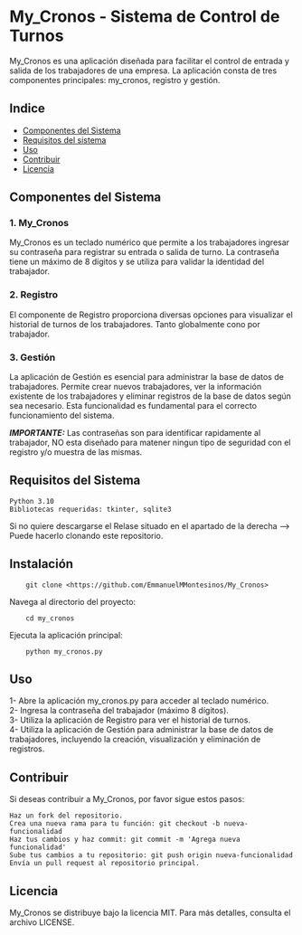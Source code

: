 # My_Cronos - Sistema de Control de Turnos

My_Cronos es una aplicación diseñada para facilitar el control de entrada y salida de los trabajadores de una empresa. La aplicación consta de tres componentes principales: my_cronos, registro y gestión.

## Indice

- [Componentes del Sistema](#Componentes_del_sistema)
- [Requisitos del sistema](#requisitos_del_sistema)
- [Uso](#uso)
- [Contribuir](#contribuir)
- [Licencia](#licencia)

## Componentes del Sistema

### 1. My_Cronos

My_Cronos es un teclado numérico que permite a los trabajadores ingresar su contraseña para registrar su entrada o salida de turno. La contraseña tiene un máximo de 8 dígitos y se utiliza para validar la identidad del trabajador.

### 2. Registro

El componente de Registro proporciona diversas opciones para visualizar el historial de turnos de los trabajadores. Tanto globalmente cono por trabajador.

### 3. Gestión

La aplicación de Gestión es esencial para administrar la base de datos de trabajadores. Permite crear nuevos trabajadores, ver la información existente de los trabajadores y eliminar registros de la base de datos según sea necesario. Esta funcionalidad es fundamental para el correcto funcionamiento del sistema.

***<strong><em>IMPORTANTE:</em></strong>***
    Las contraseñas son para identificar rapidamente al trabajador, NO esta diseñado para matener ningun tipo de
    seguridad con el registro y/o muestra de las mismas.

## Requisitos del Sistema

    Python 3.10
    Bibliotecas requeridas: tkinter, sqlite3
Si no quiere descargarse el Relase situado en el apartado de la derecha -->
Puede hacerlo clonando este repositorio.

## Instalación

        git clone <https://github.com/EmmanuelMMontesinos/My_Cronos>

Navega al directorio del proyecto:

        cd my_cronos

Ejecuta la aplicación principal:

        python my_cronos.py

## Uso

1- Abre la aplicación my_cronos.py para acceder al teclado numérico.<br>
2- Ingresa la contraseña del trabajador (máximo 8 dígitos).<br>
3- Utiliza la aplicación de Registro para ver el historial de turnos.<br>
4- Utiliza la aplicación de Gestión para administrar la base de datos de trabajadores, incluyendo la creación, visualización y eliminación de registros.

## Contribuir

Si deseas contribuir a My_Cronos, por favor sigue estos pasos:

    Haz un fork del repositorio.
    Crea una nueva rama para tu función: git checkout -b nueva-funcionalidad
    Haz tus cambios y haz commit: git commit -m 'Agrega nueva funcionalidad'
    Sube tus cambios a tu repositorio: git push origin nueva-funcionalidad
    Envía un pull request al repositorio principal.

## Licencia

My_Cronos se distribuye bajo la licencia MIT. Para más detalles, consulta el archivo LICENSE.
